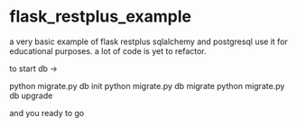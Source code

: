 # flask_restplus_example
a very basic example of flask restplus sqlalchemy and postgresql use it for educational purposes.
a lot of code is yet to refactor.

to start db ->

python migrate.py db init
python migrate.py db migrate
python migrate.py db upgrade

and you ready to go
